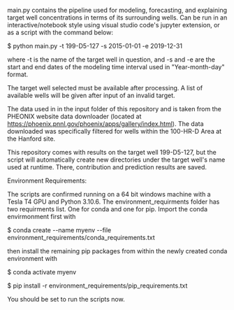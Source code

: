 main.py contains the pipeline used for modeling, forecasting, and explaining target well concentrations in terms of its surrounding wells. 
Can be run in an interactive/notebook style using visual studio code's jupyter extension, or as a script with the command below:

$ python main.py -t 199-D5-127 -s 2015-01-01 -e 2019-12-31

where -t is the name of the target well in question, and -s and -e are the start and end dates of the modeling time interval used in "Year-month-day" format.

The target well selected must be available after processing. A list of available wells will be given after input of an invalid target.

The data used in in the input folder of this repository and is taken from the PHEONIX website data downloader (located at https://phoenix.pnnl.gov/phoenix/apps/gallery/index.html). 
The data downloaded was specifically filtered for wells within the 100-HR-D Area at the Hanford site.

This repository comes with results on the target well 199-D5-127, but the script will automatically create new directories under the target well's name used at runtime.
There, contribution and prediction results are saved.

Environment Requirements:

The scripts are confirmed running on a 64 bit windows machine with a Tesla T4 GPU and Python 3.10.6.
The environment_requirments folder has two requirments list. One for conda and one for pip. Import the conda envirmonment first with 

$ conda create --name myenv --file environment_requirements/conda_requirements.txt

then install the remaining pip packages from within the newly created conda environment with

$ conda activate myenv

$ pip install -r environment_requirements/pip_requirements.txt

You should be set to run the scripts now.
